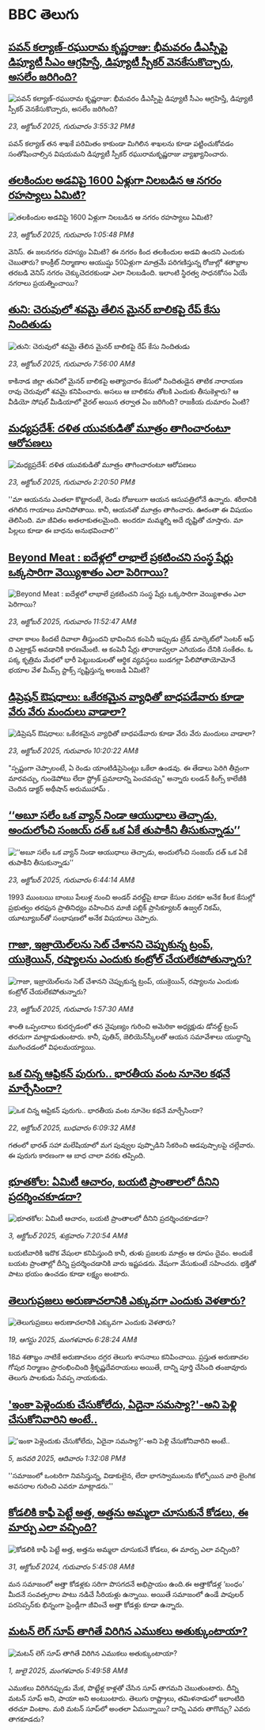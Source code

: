 # BBC తెలుగు## [పవన్ కల్యాణ్-రఘురామ కృష్ణరాజు: భీమవరం డీఎస్పీపై డిప్యూటీ సీఎం ఆగ్రహిస్తే, డిప్యూటీ స్పీకర్ వెనకేసుకొచ్చారు, అసలేం జరిగింది?](https://www.bbc.com/telugu/articles/cy7e05nrydeo?at_medium=RSS&at_campaign=rss?at_campaign=githubrss)![పవన్ కల్యాణ్-రఘురామ కృష్ణరాజు: భీమవరం డీఎస్పీపై డిప్యూటీ సీఎం ఆగ్రహిస్తే, డిప్యూటీ స్పీకర్ వెనకేసుకొచ్చారు, అసలేం జరిగింది?](https://ichef.bbci.co.uk/ace/ws/240/cpsprodpb/85b0/live/27a4efb0-b023-11f0-8261-4d7901038185.jpg)_23, అక్టోబర్ 2025, గురువారం 3:55:32 PMకి_పవన్ కల్యాణ్ తన శాఖకే పరిమితం కాకుండా మిగిలిన శాఖలను కూడా పట్టించుకోవడం సంతోషించాల్సిన విషయమని డిప్యూటీ స్పీకర్ రఘురామకృష్ణరాజు వ్యాఖ్యానించారు.## [తలకిందుల అడవిపై 1600 ఏళ్లుగా నిలబడిన ఆ నగరం రహస్యాలు ఏమిటి?](https://www.bbc.com/telugu/articles/cp852g3vx87o?at_medium=RSS&at_campaign=rss?at_campaign=githubrss)![తలకిందుల అడవిపై 1600 ఏళ్లుగా నిలబడిన ఆ నగరం రహస్యాలు ఏమిటి?](https://ichef.bbci.co.uk/ace/ws/240/cpsprodpb/ca6c/live/451c0070-ae38-11f0-b2a1-6f537f66f9aa.jpg)_23, అక్టోబర్ 2025, గురువారం 1:05:48 PMకి_వెనిస్. ఈ జలనగరం రహస్యం ఏమిటి? ఈ నగరం కింద తలకిందుల అడవి ఉందని ఎందుకు చెబుతారు? కాంక్రీట్ నిర్మాణాల ఆయుష్షు 50ఏళ్లుగా మాత్రమే పరిగణిస్తున్న రోజుల్లో శతాబ్దాల తరబడి వెనిస్ నగరం చెక్కుచెదరకుండా ఎలా నిలబడింది. ఇలాంటి స్థిరత్వ సాధనకోసం ఏయే నగరాలు ప్రయత్నించాయి?## [తుని: చెరువులో శవమై తేలిన మైనర్ బాలికపై రేప్ కేసు నిందితుడు](https://www.bbc.com/telugu/articles/cp971zp1r8ko?at_medium=RSS&at_campaign=rss?at_campaign=githubrss)![తుని: చెరువులో శవమై తేలిన మైనర్ బాలికపై రేప్ కేసు నిందితుడు](https://ichef.bbci.co.uk/ace/ws/240/cpsprodpb/e402/live/fe0a0940-afd9-11f0-ba75-093eca1ac29b.jpg)_23, అక్టోబర్ 2025, గురువారం 7:56:00 AMకి_కాకినాడ జిల్లా తునిలో మైనర్ బాలికపై అత్యాచారం కేసులో నిందితుడైన  తాటిక నారాయణ రావు చెరువులో శవమై కనిపించారు. అసలు ఆ బాలికను తోటకి ఎందుకు తీసుకెళ్లారు? ఆ వీడియో సోషల్ మీడియాలో వైరల్ అయిన తర్వాత ఏం జరిగింది?  రాజకీయ దుమారం ఏంటి?## [మధ్యప్రదేశ్: దళిత యువకుడితో మూత్రం తాగించారంటూ ఆరోపణలు](https://www.bbc.com/telugu/articles/c1m3ee5nrlmo?at_medium=RSS&at_campaign=rss?at_campaign=githubrss)![మధ్యప్రదేశ్: దళిత యువకుడితో మూత్రం తాగించారంటూ ఆరోపణలు](https://ichef.bbci.co.uk/ace/ws/240/cpsprodpb/1213/live/80f373a0-b00c-11f0-b2a1-6f537f66f9aa.jpg)_23, అక్టోబర్ 2025, గురువారం 2:20:50 PMకి_''మా ఆయనను ఎంతలా కొట్టారంటే, రెండు రోజులుగా ఆయన ఆసుపత్రిలోనే ఉన్నారు. శరీరానికి తగిలిన గాయాలు మానిపోతాయి. కానీ, ఆయనతో మూత్రం తాగించారు. ఊరంతా ఈ విషయం తెలిసింది. మా జీవితం అతలాకుతలమైంది. అందరూ మమ్మల్ని అదే దృష్టితో చూస్తారు. మా పిల్లలు కూడా ఈ బాధను అనుభవించాలి'’## [Beyond Meat : ఐదేళ్లలో లాభాలే ప్రకటించని సంస్థ షేర్లు ఒక్కసారిగా వెయ్యిశాతం ఎలా పెరిగాయి?](https://www.bbc.com/telugu/articles/c740nj7d0lwo?at_medium=RSS&at_campaign=rss?at_campaign=githubrss)![Beyond Meat : ఐదేళ్లలో లాభాలే ప్రకటించని సంస్థ షేర్లు ఒక్కసారిగా వెయ్యిశాతం ఎలా పెరిగాయి?](https://ichef.bbci.co.uk/ace/ws/240/cpsprodpb/40a3/live/c5756b70-afba-11f0-aeb6-c71bd134c2e4.jpg)_23, అక్టోబర్ 2025, గురువారం 11:52:47 AMకి_చాలా కాలం కిందటే దివాలా తీస్తుందని భావించిన కంపెనీ ఇప్పుడు ట్రేడ్ మార్కెట్‌లో సెంటర్ ఆఫ్ ది ఎట్రాక్షన్ అవడానికి కారణమేంటి. ఆ కంపెనీ షేర్లు తారాజువ్వలా ఎగియడం దేనికి సంకేతం. ఓ పక్క కృత్రిమ మేథలో భారీ పెట్టుబడులతో ఆర్థిక వ్యవస్థలు బుడగల్లా పేలిపోతాయోమోనే భయాల వేళ మీమ్స్ స్టాక్స్ సృష్టిస్తున్న అలజడి ఏమిటి?## [డిప్రెషన్ ఔషధాలు:  ఒకేరకమైన వ్యాధితో బాధపడేవారు కూడా వేరు వేరు మందులు వాడాలా?](https://www.bbc.com/telugu/articles/c5yl2znpqlgo?at_medium=RSS&at_campaign=rss?at_campaign=githubrss)![డిప్రెషన్ ఔషధాలు:  ఒకేరకమైన వ్యాధితో బాధపడేవారు కూడా వేరు వేరు మందులు వాడాలా?](https://ichef.bbci.co.uk/ace/ws/240/cpsprodpb/763e/live/71a335b0-af63-11f0-aa13-0b0479f6f42a.jpg)_23, అక్టోబర్ 2025, గురువారం 10:20:22 AMకి_"స్పష్టంగా చెప్పాలంటే, ఏ రెండు యాంటిడిప్రెసెంట్లు ఒకేలా ఉండవు. ఈ తేడాలు పెరిగి తీవ్రంగా మారవచ్చు, గుండెపోటు లేదా స్ట్రోక్ ప్రమాదాన్ని పెంచవచ్చు" అన్నారు లండన్‌ కింగ్స్ కాలేజీకి చెందిన డాక్టర్ అథీషాన్ అరుముహామ్ .## [‘‘అబూ సలేం ఒక వ్యాన్ నిండా ఆయుధాలు తెచ్చాడు, అందులోంచి సంజయ్‌ దత్ ఒక ఏకే తుపాకీని తీసుకున్నాడు’’](https://www.bbc.com/telugu/articles/c9wv8kl0v51o?at_medium=RSS&at_campaign=rss?at_campaign=githubrss)![‘‘అబూ సలేం ఒక వ్యాన్ నిండా ఆయుధాలు తెచ్చాడు, అందులోంచి సంజయ్‌ దత్ ఒక ఏకే తుపాకీని తీసుకున్నాడు’’](https://ichef.bbci.co.uk/ace/ws/240/cpsprodpb/a2e6/live/43086d20-afc1-11f0-b2a1-6f537f66f9aa.jpg)_23, అక్టోబర్ 2025, గురువారం 6:44:14 AMకి_1993 ముంబయి బాంబు పేలుళ్ల నుంచి అండర్‌ వరల్డ్‌పై టాడా కేసుల వరకూ అనేక కీలక కేసుల్లో ప్రభుత్వం తరఫున ప్రాతినిధ్యం వహించిన మాజీ పబ్లిక్ ప్రాసిక్యూటర్ ఉజ్వల్ నికమ్, యూట్యూబర్‌తో సంభాషణలో అనేక విషయాలు చెప్పారు.## [గాజా, ఇజ్రాయెల్‌లను సెట్ చేశానని చెప్పుకున్న ట్రంప్, యుక్రెయిన్,  రష్యాలను ఎందుకు కంట్రోల్ చేయలేకపోతున్నారు?](https://www.bbc.com/telugu/articles/cvgd1zj0l99o?at_medium=RSS&at_campaign=rss?at_campaign=githubrss)![గాజా, ఇజ్రాయెల్‌లను సెట్ చేశానని చెప్పుకున్న ట్రంప్, యుక్రెయిన్,  రష్యాలను ఎందుకు కంట్రోల్ చేయలేకపోతున్నారు?](https://ichef.bbci.co.uk/ace/ws/240/cpsprodpb/6213/live/222cb620-af52-11f0-b2a1-6f537f66f9aa.jpg)_23, అక్టోబర్ 2025, గురువారం 1:57:30 AMకి_శాంతి ఒప్పందాలు కుదర్చడంలో తన నైపుణ్యం గురించి అమెరికా అధ్యక్షుడు డోనల్డ్ ట్రంప్ తరచుగా మాట్లాడుతుంటారు. కానీ, పుతిన్, జెలియెన్‌స్కీలతో ఆయన సమావేశాలు యుద్ధాన్ని ముగించడంలో విఫలమయ్యాయి.## [ఒక చిన్న ఆఫ్రికన్ పురుగు.. భారతీయ వంట నూనెల కథనే మార్చేసిందా?](https://www.bbc.com/telugu/articles/c2lp9yrxyn5o?at_medium=RSS&at_campaign=rss?at_campaign=githubrss)![ఒక చిన్న ఆఫ్రికన్ పురుగు.. భారతీయ వంట నూనెల కథనే మార్చేసిందా?](https://ichef.bbci.co.uk/ace/ws/240/cpsprodpb/2b22/live/438d7b10-af52-11f0-8c56-6315cfcbbba0.jpg)_22, అక్టోబర్ 2025, బుధవారం 6:09:32 AMకి_గతంలో భారత్ సహా మలేషియాలో మగ పువ్వుల పుప్పొడిని సేకరించి ఆడపుష్పాలపై చల్లేవారు. ఈ పురుగు కారణంగా ఆ బాధ చాలా వరకు తప్పింది.## [భూతకోల: ఏమిటీ ఆచారం, బయటి ప్రాంతాలలో దీనిని ప్రదర్శించకూడదా?](https://www.bbc.com/telugu/articles/cr5qjnvzg7no?at_medium=RSS&at_campaign=rss?at_campaign=githubrss)![భూతకోల: ఏమిటీ ఆచారం, బయటి ప్రాంతాలలో దీనిని ప్రదర్శించకూడదా?](https://ichef.bbci.co.uk/ace/ws/240/cpsprodpb/c56a/live/c8838e90-9f8f-11f0-b741-177e3e2c2fc7.jpg)_3, అక్టోబర్ 2025, శుక్రవారం 7:20:54 AMకి_బయటివారికి ఇదొక వేషంలా కనిపిస్తుంది కానీ, తుళు ప్రజలకు మాత్రం ఆ రూపం దైవం. అందుకే బయట ప్రాంతాల్లో దీన్ని ప్రదర్శించడానికి వారు ఇష్టపడరు. వేషంగా వేసుకుంటే సహించరు. భక్తితో పాటు భయం ఉంచడం కూడా లక్ష్యం అంటారు.## [తెలుగుప్రజలు అరుణాచలానికి ఎక్కువగా ఎందుకు వెళతారు?](https://www.bbc.com/telugu/articles/c8jp32zrzxpo?at_medium=RSS&at_campaign=rss?at_campaign=githubrss)![తెలుగుప్రజలు అరుణాచలానికి ఎక్కువగా ఎందుకు వెళతారు?](https://ichef.bbci.co.uk/ace/ws/240/cpsprodpb/cf2d/live/01932bf0-7d85-11f0-98a0-956f61945264.jpg)_19, ఆగస్టు 2025, మంగళవారం 6:28:24 AMకి_18వ శతాబ్దం నాటికే అరుణాచలం దగ్గర తెలుగు శాసనాలు కనిపించాయి. ప్రస్తుత అరుణాచల గోపుర నిర్మాణం ప్రారంభించింది శ్రీకృష్ణదేవరాయలు అయితే, దాన్ని పూర్తి చేసింది తంజావూరు తెలుగు పాలకుడు సేవప్ప నాయకుడు.## ['ఇంకా పెళ్లెందుకు చేసుకోలేదు, ఏదైనా సమస్యా?'-అని పెళ్లి చేసుకోనివారిని అంటే..](https://www.bbc.com/telugu/articles/cgq1w3lz7yyo?at_medium=RSS&at_campaign=rss?at_campaign=githubrss)!['ఇంకా పెళ్లెందుకు చేసుకోలేదు, ఏదైనా సమస్యా?'-అని పెళ్లి చేసుకోనివారిని అంటే..](https://ichef.bbci.co.uk/ace/ws/240/cpsprodpb/f6de/live/72c94a60-cb3e-11ef-87df-d575b9a434a4.jpg)_5, జనవరి 2025, ఆదివారం 1:32:08 PMకి_''సమాజంలో ఒంటరిగా నివసిస్తున్న, విడాకులైన, లేదా భాగస్వాములను కోల్పోయిన వారి లైంగిక అవసరాల గురించి ఎవరూ మాట్లాడరు.''## [కోడలికి కాఫీ పెట్టే అత్త, అత్తను అమ్మలా చూసుకునే కోడలు, ఈ మార్పు ఎలా వచ్చింది?](https://www.bbc.com/telugu/articles/c1l41zl8el2o?at_medium=RSS&at_campaign=rss?at_campaign=githubrss)![కోడలికి కాఫీ పెట్టే అత్త, అత్తను అమ్మలా చూసుకునే కోడలు, ఈ మార్పు ఎలా వచ్చింది?](https://ichef.bbci.co.uk/ace/ws/240/cpsprodpb/2b61/live/9176a6d0-8b0e-11ef-a81b-b1eda9741da3.jpg)_31, అక్టోబర్ 2024, గురువారం 5:45:08 AMకి_మన సమాజంలో అత్తా కోడళ్లకు సరిగా పొసగదనే అభిప్రాయం ఉంది.ఈ అత్తాకోడళ్ల ‘బంధం’ మీదనే సంవత్సరాల పాటు నడిచే సీరియళ్లు ఉన్నాయి. అయితే సమాజంలో ఉండే పాపులర్ పరసెప్సన్‌కు భిన్నంగా ఫ్రెండ్లీగా జీవించే అత్తా కోడళ్లు కూడా ఉన్నారు.## [మటన్ లెగ్ సూప్ తాగితే విరిగిన ఎముకలు అతుక్కుంటాయా?](https://www.bbc.com/telugu/articles/c0l4g92j8kzo?at_medium=RSS&at_campaign=rss?at_campaign=githubrss)![మటన్ లెగ్ సూప్ తాగితే విరిగిన ఎముకలు అతుక్కుంటాయా?](https://ichef.bbci.co.uk/ace/ws/240/cpsprodpb/b31e/live/cce532c0-6d41-11f0-9462-bb509dc78127.jpg)_1, జులై 2025, మంగళవారం 5:49:58 AMకి_ఎముకలు విరిగినప్పుడు మేక, పొట్టేళ్ల కాళ్లతో చేసిన సూప్ తాగమని చెబుతుంటారు. దీన్ని మటన్ సూప్ అని, పాయా అని అంటుంటారు. తెలుగు రాష్ట్రాలు, తమిళనాడులో ఇలాంటిది తరచూ వింటాం. మరి మటన్ సూప్‌లో అంతలా ఏమున్నాయి? దాన్ని ఎవరు తాగొచ్చు? ఎవరు తాగకూడదు?